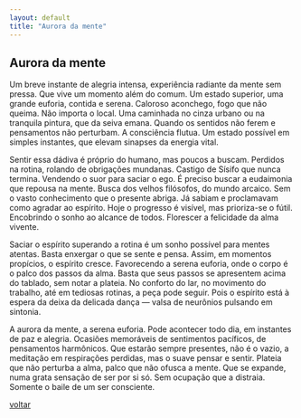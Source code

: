 ```yaml
---
layout: default
title: "Aurora da mente"
--- 
```


## Aurora da mente

Um breve instante de alegria intensa, experiência radiante da mente sem pressa. Que vive um momento além do comum. Um estado superior, uma grande euforia, contida e serena. Caloroso aconchego, fogo que não queima. Não importa o local. Uma caminhada no cinza urbano ou na tranquila pintura, que da seiva emana. Quando os sentidos não ferem e pensamentos não perturbam. A consciência flutua. Um estado possível em simples instantes, que elevam sinapses da energia vital.

Sentir essa dádiva é próprio do humano, mas poucos a buscam. Perdidos na rotina, rolando de obrigações mundanas. Castigo de Sísifo que nunca termina. Vendendo o suor para saciar o ego.  É preciso buscar a eudaimonia que repousa na mente. Busca dos velhos filósofos, do mundo arcaico. Sem o vasto conhecimento que o presente abriga. Já sabiam e proclamavam como agradar ao espírito. Hoje o progresso é visível, mas prioriza-se o fútil. Encobrindo o sonho ao alcance de todos. Florescer a felicidade da alma vivente.

Saciar o espírito superando a rotina é um sonho possível para mentes atentas. Basta enxergar o que se sente e pensa. Assim, em momentos propícios, o espírito cresce. Favorecendo a serena euforia, onde o corpo é o palco dos passos da alma. Basta que seus passos se apresentem acima do tablado, sem notar a plateia. No conforto do lar, no movimento do trabalho, até em tediosas rotinas, a peça pode seguir. Pois o espírito está à espera da deixa da delicada dança — valsa de neurônios pulsando em sintonia.

A aurora da mente, a serena euforia. Pode acontecer todo dia, em instantes de paz e alegria. Ocasiões memoráveis de sentimentos pacíficos, de pensamentos harmônicos. Que estarão sempre presentes, não é o vazio, a meditação em respirações perdidas, mas o suave pensar e sentir. Plateia que não perturba a alma, palco que não ofusca a mente. Que se expande, numa grata sensação de ser por si só. Sem ocupação que a distraia. Somente o baile de um ser consciente.

[voltar](./)